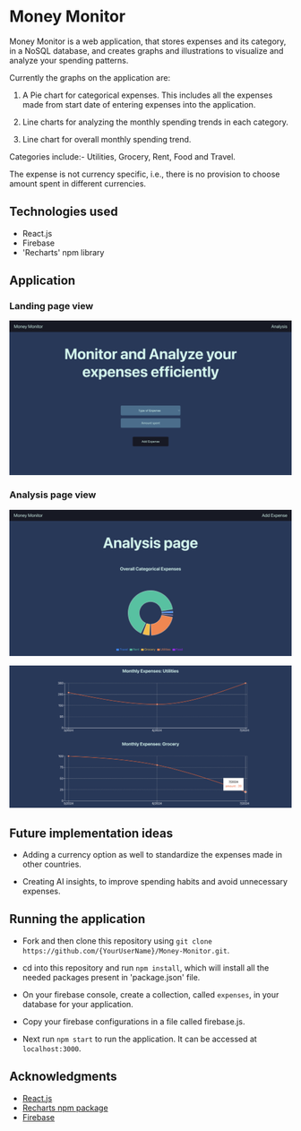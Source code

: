 # Money Monitor

Money Monitor is a web application, that stores expenses and its category, in a NoSQL database, and creates graphs and illustrations to visualize and analyze your spending patterns.

Currently the graphs on the application are:

1. A Pie chart for categorical expenses. This includes all the expenses made from start date of entering expenses into the application.

2. Line charts for analyzing the monthly spending trends in each category.

3. Line chart for overall monthly spending trend.

Categories include:- Utilities, Grocery, Rent, Food and Travel.

The expense is not currency specific, i.e., there is no provision to choose amount spent in different currencies.

## Technologies used

- React.js
- Firebase
- 'Recharts' npm library

## Application

### Landing page view

![landing-page](images/landing-page.png)

### Analysis page view

![analysis-page-1](images/analysis-page-1.png)

![analysis-page-2](images/analysis-page-2.png)

## Future implementation ideas

- Adding a currency option as well to standardize the expenses made in other countries.

- Creating AI insights, to improve spending habits and avoid unnecessary expenses.

## Running the application

- Fork and then clone this repository using `git clone https://github.com/{YourUserName}/Money-Monitor.git`.

- cd into this repository and run `npm install`, which will install all the needed packages present in 'package.json' file.

- On your firebase console, create a collection, called `expenses`, in your database for your application.

- Copy your firebase configurations in a file called firebase.js.

- Next run `npm start` to run the application. It can be accessed at `localhost:3000`.

## Acknowledgments

- [React.js](https://react.dev/)
- [Recharts npm package](https://www.npmjs.com/package/recharts)
- [Firebase](https://firebase.google.com/)
